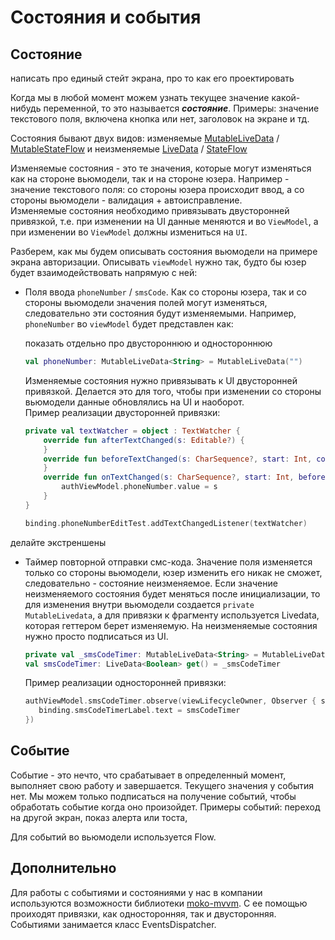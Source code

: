 # Состояния и события

## Состояние

написать про единый стейт экрана, про то как его проектировать


Когда мы в любой момент можем узнать текущее значение какой-нибудь переменной, то это называется ***состояние***. 
Примеры: значение текстового поля, включена кнопка или нет, заголовок на экране и тд.

Состояния бывают двух видов: изменяемые [MutableLiveData](https://developer.android.com/reference/android/arch/lifecycle/MutableLiveData) / [MutableStateFlow](https://kotlin.github.io/kotlinx.coroutines/kotlinx-coroutines-core/kotlinx.coroutines.flow/-mutable-state-flow/index.html) и неизменяемые [LiveData](https://developer.android.com/reference/android/arch/lifecycle/LiveData) / [StateFlow](https://developer.android.com/kotlin/flow/stateflow-and-sharedflow)

Изменяемые состояния - это те значения, которые могут изменяться как на стороне вьюмодели, так и на стороне юзера. Например - значение текстового поля: со стороны юзера происходит ввод, а со стороны вьюмодели - валидация + автоисправление.  
Изменяемые состояния необходимо привязывать двусторонней привязкой, т.е. при изменении на UI данные меняются и во `ViewModel`, а при изменении во `ViewModel` должны измениться на `UI`.

Разберем, как мы будем описывать состояния вьюмодели на примере экрана авторизации. Описывать `viewModel` нужно так, будто бы юзер будет взаимодействовать напрямую с ней:
- Поля ввода `phoneNumber` / `smsCode`. Как со стороны юзера, так и со стороны вьюмодели значения полей могут изменяться, следовательно эти состояния будут изменяемыми. Например, `phoneNumber` во `viewModel` будет представлен как:
  
  показать отдельно про двустороннюю и одностороннюю
  
  ```kotlin
  val phoneNumber: MutableLiveData<String> = MutableLiveData("")
  ```
  Изменяемые состояния нужно привязывать к UI двусторонней привязкой. Делается это для того, чтобы при изменении со стороны вьюмодели данные обновлялись на UI и наоборот.  
  Пример реализации двусторонней привязки:
  ```kotlin
  private val textWatcher = object : TextWatcher {
      override fun afterTextChanged(s: Editable?) {
      }
      override fun beforeTextChanged(s: CharSequence?, start: Int, count: Int, after: Int) {
      }
      override fun onTextChanged(s: CharSequence?, start: Int, before: Int, count: Int) {
          authViewModel.phoneNumber.value = s
      }
  }
  
  binding.phoneNumberEditTest.addTextChangedListener(textWatcher)
  ```

делайте экстреншены

- Таймер повторной отправки смс-кода. Значение поля изменяется только со стороны вьюмодели, юзер изменить его никак не сможет, следовательно - состояние неизменяемое. Если значение неизменяемого состояния будет меняться после инициализации, то для изменения внутри вьюмодели создается `private MutableLivedata`, а для привязки к фрагменту используется Livedata, которая геттером берет изменяемую. На неизменяемые состояния нужно просто подписаться из UI.  
  ```kotlin
  private val _smsCodeTimer: MutableLiveData<String> = MutableLiveData("")
  val smsCodeTimer: LiveData<Boolean> get() = _smsCodeTimer
  ```
  Пример реализации односторонней привязки:
  ```kotlin
  authViewModel.smsCodeTimer.observe(viewLifecycleOwner, Observer { smsCodeTimer ->
     binding.smsCodeTimerLabel.text = smsCodeTimer
  })
  ```

## Событие

Событие - это нечто, что срабатывает в определенный момент, выполняет свою работу и завершается. Текущего значения у события нет. Мы можем только подписаться на получение событий, чтобы обработать событие когда оно произойдет.
Примеры событий: переход на другой экран, показ алерта или тоста,

Для событий во вьюмодели используется Flow.

## Дополнительно
Для работы с событиями и состояниями у нас в компании используются возможности библиотеки [moko-mvvm](https://github.com/icerockdev/moko-mvvm). С ее помощью проиходят привязки, как односторонняя, так и двусторонняя. Событиями занимается класс EventsDispatcher.